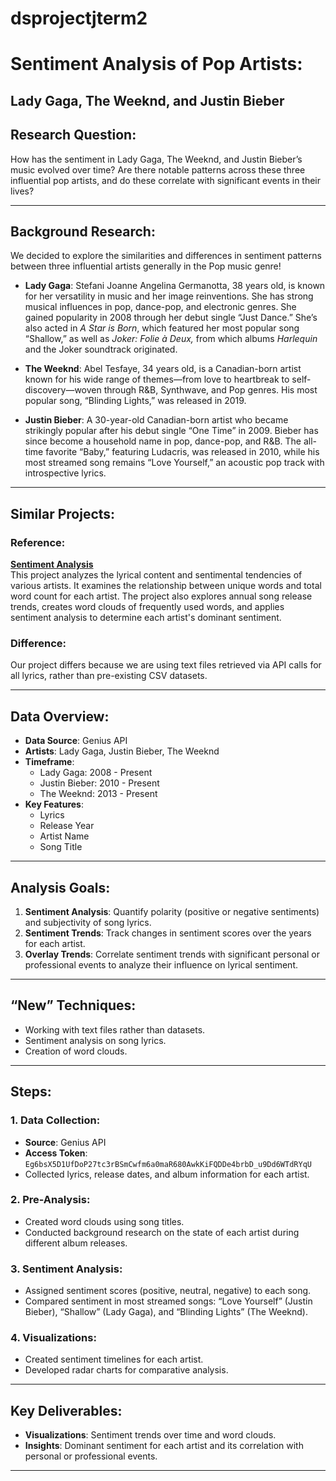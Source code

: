 # dsprojectjterm2

# Sentiment Analysis of Pop Artists:
## Lady Gaga, The Weeknd, and Justin Bieber

## Research Question:
How has the sentiment in Lady Gaga, The Weeknd, and Justin Bieber’s music evolved over time? Are there notable patterns across these three influential pop artists, and do these correlate with significant events in their lives?

---

## Background Research:

We decided to explore the similarities and differences in sentiment patterns between three influential artists generally in the Pop music genre!

- **Lady Gaga**: Stefani Joanne Angelina Germanotta, 38 years old, is known for her versatility in music and her image reinventions. She has strong musical influences in pop, dance-pop, and electronic genres. She gained popularity in 2008 through her debut single “Just Dance.” She’s also acted in *A Star is Born*, which featured her most popular song “Shallow,” as well as *Joker: Folie à Deux,* from which albums *Harlequin* and the Joker soundtrack originated.  

- **The Weeknd**: Abel Tesfaye, 34 years old, is a Canadian-born artist known for his wide range of themes—from love to heartbreak to self-discovery—woven through R&B, Synthwave, and Pop genres. His most popular song, “Blinding Lights,” was released in 2019.  

- **Justin Bieber**: A 30-year-old Canadian-born artist who became strikingly popular after his debut single “One Time” in 2009. Bieber has since become a household name in pop, dance-pop, and R&B. The all-time favorite “Baby,” featuring Ludacris, was released in 2010, while his most streamed song remains “Love Yourself,” an acoustic pop track with introspective lyrics.  

---

## Similar Projects:

### Reference:
**[Sentiment Analysis](https://www.kaggle.com/code/deepshah16/sentiment-analysis#Importing-Library)**  
This project analyzes the lyrical content and sentimental tendencies of various artists. It examines the relationship between unique words and total word count for each artist. The project also explores annual song release trends, creates word clouds of frequently used words, and applies sentiment analysis to determine each artist's dominant sentiment.  

### Difference:
Our project differs because we are using text files retrieved via API calls for all lyrics, rather than pre-existing CSV datasets.

---

## Data Overview:

- **Data Source**: Genius API  
- **Artists**: Lady Gaga, Justin Bieber, The Weeknd  
- **Timeframe**:  
  - Lady Gaga: 2008 - Present  
  - Justin Bieber: 2010 - Present  
  - The Weeknd: 2013 - Present  
- **Key Features**:  
  - Lyrics  
  - Release Year  
  - Artist Name  
  - Song Title  

---

## Analysis Goals:

1. **Sentiment Analysis**: Quantify polarity (positive or negative sentiments) and subjectivity of song lyrics.  
2. **Sentiment Trends**: Track changes in sentiment scores over the years for each artist.  
3. **Overlay Trends**: Correlate sentiment trends with significant personal or professional events to analyze their influence on lyrical sentiment.  

---

## “New” Techniques:

- Working with text files rather than datasets.  
- Sentiment analysis on song lyrics.  
- Creation of word clouds.  

---

## Steps:

### 1. Data Collection:
- **Source**: Genius API  
- **Access Token**: `Eg6bsX5D1UfDoP27tc3rBSmCwfm6a0maR680AwkKiFQDDe4brbD_u9Dd6WTdRYqU`  
- Collected lyrics, release dates, and album information for each artist.  

### 2. Pre-Analysis:
- Created word clouds using song titles.  
- Conducted background research on the state of each artist during different album releases.  

### 3. Sentiment Analysis:
- Assigned sentiment scores (positive, neutral, negative) to each song.  
- Compared sentiment in most streamed songs: “Love Yourself” (Justin Bieber), “Shallow” (Lady Gaga), and “Blinding Lights” (The Weeknd).  

### 4. Visualizations:
- Created sentiment timelines for each artist.  
- Developed radar charts for comparative analysis.  

---

## Key Deliverables:

- **Visualizations**: Sentiment trends over time and word clouds.  
- **Insights**: Dominant sentiment for each artist and its correlation with personal or professional events.  

---
